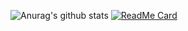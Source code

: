 ![Anurag's github stats](https://github-readme-stats.vercel.app/api?username=BennoCraft&show_icons=true)
[![ReadMe Card](https://github-readme-stats.vercel.app/api/pin/?username=BennoCraft&repo=github-readme-stats)](https://github.com/anuraghazra/github-readme-stats)
